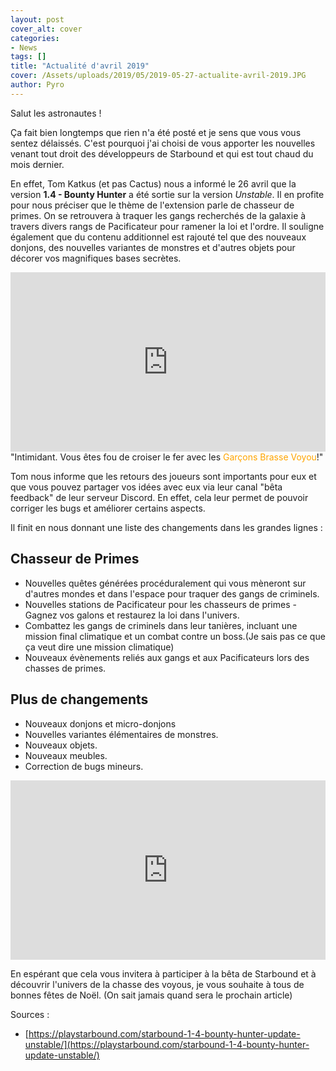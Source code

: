 ```yaml
---
layout: post
cover_alt: cover
categories:
- News
tags: []
title: "Actualité d'avril 2019"
cover: /Assets/uploads/2019/05/2019-05-27-actualite-avril-2019.JPG
author: Pyro
---
```


Salut les astronautes !

Ça fait bien longtemps que rien n'a été posté et je sens que vous vous sentez délaissés. C'est pourquoi j'ai choisi de vous apporter les nouvelles venant tout droit des développeurs de Starbound et qui est tout chaud du mois dernier.

En effet, Tom Katkus (et pas Cactus) nous a informé le 26 avril que la version **1.4 - Bounty Hunter** a été sortie sur la version *Unstable*. Il en profite pour nous préciser que le thème de l'extension parle de chasseur de primes. On se retrouvera à traquer les gangs recherchés de la galaxie à travers divers rangs de Pacificateur pour ramener la loi et l'ordre. Il souligne également que du contenu additionnel est rajouté tel que des nouveaux donjons, des nouvelles variantes de monstres et d'autres objets pour décorer vos magnifiques bases secrètes.

<div style='position:relative; padding-bottom:57%'><iframe src='https://thumbs.gfycat.com/FrankDeterminedCoqui-mobile.mp4' frameborder='0' scrolling='no' width='100%' height='100%' style='position:absolute;top:0;left:0;' allowfullscreen></iframe></div>
"Intimidant. Vous êtes fou de croiser le fer avec les <span style="color:orange">Garçons Brasse Voyou</span>!"

Tom nous informe que les retours des joueurs sont importants pour eux et que vous pouvez partager vos idées avec eux via leur canal "bêta feedback" de leur serveur Discord. En effet, cela leur permet de pouvoir corriger les bugs et améliorer certains aspects.

Il finit en nous donnant une liste des changements dans les grandes lignes :
## Chasseur de Primes
- Nouvelles quêtes générées procéduralement qui vous mèneront sur d'autres mondes et dans l'espace pour traquer des gangs de criminels.
- Nouvelles stations de Pacificateur pour les chasseurs de primes - Gagnez vos galons et restaurez la loi dans l'univers.
- Combattez les gangs de criminels dans leur tanières, incluant une mission final climatique et un combat contre un boss.(Je sais pas ce que ça veut dire une mission climatique)
- Nouveaux évènements reliés aux gangs et aux Pacificateurs lors des chasses de primes.
## Plus de changements
- Nouveaux donjons et micro-donjons
- Nouvelles variantes élémentaires de monstres.
- Nouveaux objets.
- Nouveaux meubles.
- Correction de bugs mineurs.

<div style='position:relative; padding-bottom:57%'><iframe src='https://thumbs.gfycat.com/ImprobableWastefulAmericanratsnake-mobile.mp4' frameborder='0' scrolling='no' width='100%' height='100%' style='position:absolute;top:0;left:0;' allowfullscreen></iframe></div>

En espérant que cela vous invitera à participer à la bêta de Starbound et à découvrir l'univers de la chasse des voyous, je vous souhaite à tous de bonnes fêtes de Noël. (On sait jamais quand sera le prochain article)

Sources :
 - [https://playstarbound.com/starbound-1-4-bounty-hunter-update-unstable/](https://playstarbound.com/starbound-1-4-bounty-hunter-update-unstable/)
